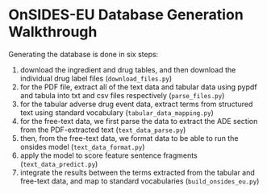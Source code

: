 # OnSIDES-EU Database Generation Walkthrough

Generating the database is done in six steps:

1. download the ingredient and drug tables, and then download the individual drug label files  (`download_files.py`)
2. for the PDF file, extract all of the text data and tabular data using pypdf and tabula into txt and csv files respectively (`parse_files.py`)
3. for the tabular adverse drug event data, extract terms from structured text using standard vocabulary (`tabular_data_mapping.py`) 
4. for the free-text data, we first parse the data to extract the ADE section from the PDF-extracted text (`text_data_parse.py`) 
4. then, from the free-text data, we format data to be able to run the onsides model (`text_data_format.py`)
5. apply the model to score feature sentence fragments (`text_data_predict.py`)
6. integrate the results between the terms extracted from the tabular and free-text data, and map to standard vocabularies (`build_onsides_eu.py`)